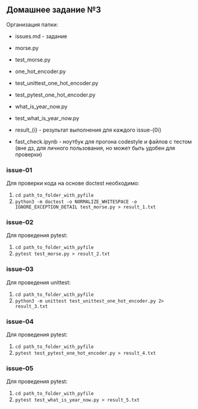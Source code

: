 ## Домашнее задание №3

Организация папки:

- issues.md - задание

- morse.py
- test_morse.py

- one_hot_encoder.py
- test_unittest_one_hot_encoder.py
- test_pytest_one_hot_encoder.py

- what_is_year_now.py
- test_what_is_year_now.py

- result_{i} - результат выполнения для каждого issue-{0i}

- fast_check.ipynb - ноутбук для прогона codestyle и файлов с тестом (вне дз, для личного пользования, но может быть удобен для проверки)


### issue-01

Для проверки кода на основе doctest необходимо:

1. `cd path_to_folder_with_pyfile`
2. `python3 -m doctest -o NORMALIZE_WHITESPACE -o IGNORE_EXCEPTION_DETAIL test_morse.py > result_1.txt`

### issue-02

Для проведения pytest:

1. `cd path_to_folder_with_pyfile`
2. `pytest test_morse.py > result_2.txt`

### issue-03

Для проведения unittest:

1. `cd path_to_folder_with_pyfile`
2. `python3 -m unittest test_unittest_one_hot_encoder.py 2> result_3.txt`

### issue-04

Для проведения pytest:

1. `cd path_to_folder_with_pyfile`
2. `pytest test_pytest_one_hot_encoder.py > result_4.txt`

### issue-05

Для проведения pytest:

1. `cd path_to_folder_with_pyfile`
2. `pytest test_what_is_year_now.py > result_5.txt`
